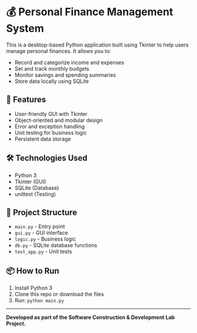 # 💰 Personal Finance Management System

This is a desktop-based Python application built using Tkinter to help users manage personal finances. It allows you to:

- Record and categorize income and expenses
- Set and track monthly budgets
- Monitor savings and spending summaries
- Store data locally using SQLite

## 🚀 Features
- User-friendly GUI with Tkinter
- Object-oriented and modular design
- Error and exception handling
- Unit testing for business logic
- Persistent data storage

## 🛠 Technologies Used
- Python 3
- Tkinter (GUI)
- SQLite (Database)
- unittest (Testing)

## 📂 Project Structure
- `main.py` - Entry point
- `gui.py` - GUI interface
- `logic.py` - Business logic
- `db.py` - SQLite database functions
- `test_app.py` - Unit tests

## 📦 How to Run
1. Install Python 3
2. Clone this repo or download the files
3. Run: `python main.py`

---
**Developed as part of the Software Construction & Development Lab Project.**
